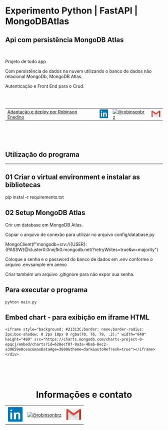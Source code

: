 

# Experimento Python | FastAPI | MongoDBAtlas


## Api com persistência MongoDB Atlas
<br>

Projeto de todo app

Com persistência de dados na nuvem utilizando o banco de dados não relacional MongoDb, MongoDB Atlas.

Autenticação e Front End para o Crud. 


<br><br>
  <div align="center">
    <table>
      </tr>
            <td>
                <a  href="https://www.linkedin.com/in/robinsonbrz/">
                Adaptação e deploy por Robinson Enedino
            </td>
        <td>
            <a  href="https://www.linkedin.com/in/robinsonbrz/">
            <img src="https://raw.githubusercontent.com/robinsonbrz/robinsonbrz/main/static/img/linkedin.png" width="30" height="30">
        </td>
        <td>
            <a  href="https://www.linkedin.com/in/robinsonbrz/">
            <img  src="https://avatars.githubusercontent.com/u/18150643?s=96&amp;v=4" alt="@robinsonbrz" width="30" height="30">
        </td>
        <td>
            <a href="mailto:robinsonbrz@gmail.com">
            <img src="https://raw.githubusercontent.com/robinsonbrz/robinsonbrz/main/static/img/gmail.png" width="30" height="30" ></a>
        </td>
      </tr>
    </table>
  </div>
  <br>

<br>
<br>

## Utilização do programa 
_______________________


## 01 Criar o virtual environment e instalar as bibliotecas
pip instal -r requirements.txt

## 02 Setup MongoDB Atlas
Crir um database em MongoDB Atlas.

Copiar o arquivo de conexão para utilizar no arquivo config/database.py

MongoClient(f"mongodb+srv://{USER}:{PASSW}@cluster0.0nnjfk0.mongodb.net/?retryWrites=true&w=majority")

Coloque a senha e o password do banco de dados em .env conforme o arquivo .envsample em anexo

Criar também um arquivo .gitignore para não expor sua senha.

## Para executar o programa
```
pyhton main.py
```

## Embed chart - para exibição em iframe HTML
```
<iframe style="background: #21313C;border: none;border-radius: 2px;box-shadow: 0 2px 10px 0 rgba(70, 76, 79, .2);" width="640" height="480" src="https://charts.mongodb.com/charts-project-0-epqcj/embed/charts?id=628ecf07-9a3a-4ba6-8ec2-a39659e0ceac&maxDataAge=3600&theme=dark&autoRefresh=true"></iframe>
</div>
```




<br>
<br>
<br>



<h1 align="center"> Informações e contato </h1> 
  <div align="center">
    <table>
        </tr>
            <td>
                <a  href="https://www.linkedin.com/in/robinsonbrz/">
                <img src="https://raw.githubusercontent.com/robinsonbrz/robinsonbrz/main/static/img/linkedin.png" width="50" height="50">
            </td>
            <td>
                <a  href="https://www.linkedin.com/in/robinsonbrz/">
                <img  src="https://avatars.githubusercontent.com/u/18150643?s=96&amp;v=4" alt="@robinsonbrz" width="30" height="30">
            </td>
            <td>
                <a href="https://www.enedino.com.br/contato">
                <img src="https://raw.githubusercontent.com/robinsonbrz/robinsonbrz/main/static/img/gmail.png" width="50" height="50">
            </td>
        </tr>
    </table> 
  </div>
